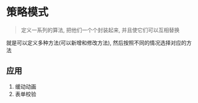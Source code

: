 # 策略模式

> 定义一系列的算法, 把他们一个个封装起来, 并且使它们可以互相替换

就是可以定义多种方法(可以新增和修改方法), 然后按照不同的情况选择对应的方法

## 应用

1. 缓动动画
2. 表单校验
  
